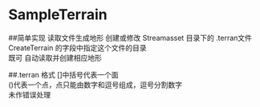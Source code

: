 # SampleTerrain
##简单实现 读取文件生成地形
创建或修改 Streamasset 目录下的 .terran文件  
CreateTerrain 的字段中指定这个文件的目录  
既可 自动读取并创建相应地形  

##.terran 格式
[]中括号代表一个面  
()代表一个点，点只能由数字和逗号组成，逗号分割数字  
未作错误处理  